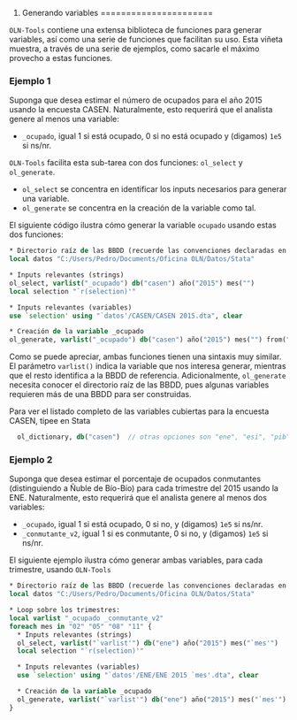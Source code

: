 1. Generando variables
======================

``OLN-Tools`` contiene una extensa biblioteca de funciones para generar variables, así como una serie de funciones que facilitan su uso. Esta viñeta muestra, a través de una serie de ejemplos, como sacarle el máximo provecho a estas funciones.

### Ejemplo 1

Suponga que desea estimar el número de ocupados para el año 2015 usando la encuesta CASEN. Naturalmente, esto requerirá que el analista genere al menos una variable:

* ``_ocupado``, igual 1 si está ocupado, 0 si no está ocupado y (digamos) ``1e5`` si ns/nr.

``OLN-Tools`` facilita esta sub-tarea con dos funciones: ``ol_select`` y ``ol_generate``. 

* ``ol_select`` se concentra en identificar los inputs necesarios para generar una variable.
* ``ol_generate`` se concentra en la creación de la variable como tal.

El siguiente código ilustra cómo generar la variable ``ocupado`` usando estas dos funciones:

```stata
* Directorio raíz de las BBDD (recuerde las convenciones declaradas en README.md)
local datos "C:/Users/Pedro/Documents/Oficina OLN/Datos/Stata"

* Inputs relevantes (strings)
ol_select, varlist("_ocupado") db("casen") año("2015") mes("")
local selection "`r(selection)'"

* Inputs relevantes (variables)
use `selection' using "`datos'/CASEN/CASEN 2015.dta", clear

* Creación de la variable _ocupado
ol_generate, varlist("_ocupado") db("casen") año("2015") mes("") from("`datos'") 
```

Como se puede apreciar, ambas funciones tienen una sintaxis muy similar. El parámetro ``varlist()`` indica la variable que nos interesa generar, mientras que el resto identifica a la BBDD de referencia. Adicionalmente, ``ol_generate`` necesita conocer el directorio raíz de las BBDD, pues algunas variables requieren más de una BBDD para ser construidas.

Para ver el listado completo de las variables cubiertas para la encuesta CASEN, tipee en Stata
```stata
  ol_dictionary, db("casen")  // otras opciones son "ene", "esi", "pib" y "sii"
```

### Ejemplo 2

Suponga que desea estimar el porcentaje de ocupados conmutantes (distinguiendo a Ñuble de Bío-Bío) para cada trimestre del 2015 usando la ENE. Naturalmente, esto requerirá que el analista genere al menos dos variables:

* ``_ocupado``, igual 1 si está ocupado, 0 si no, y (digamos) ``1e5`` si ns/nr.
* ``_conmutante_v2``, igual 1 si es conmutante, 0 si no, y (digamos) ``1e5`` si ns/nr.

El siguiente ejemplo ilustra cómo generar ambas variables, para cada trimestre, usando ``OLN-Tools``

```stata
* Directorio raíz de las BBDD (recuerde las convenciones declaradas en README.md)
local datos "C:/Users/Pedro/Documents/Oficina OLN/Datos/Stata"

* Loop sobre los trimestres:
local varlist "_ocupado _conmutante_v2"
foreach mes in "02" "05" "08" "11" {
  * Inputs relevantes (strings)
  ol_select, varlist("`varlist'") db("ene") año("2015") mes("`mes'")
  local selection "`r(selection)'"

  * Inputs relevantes (variables)
  use `selection' using "`datos'/ENE/ENE 2015 `mes'.dta", clear

  * Creación de la variable _ocupado
  ol_generate, varlist("`varlist'") db("ene") año("2015") mes("`mes'") from("`datos'") 
}
```


